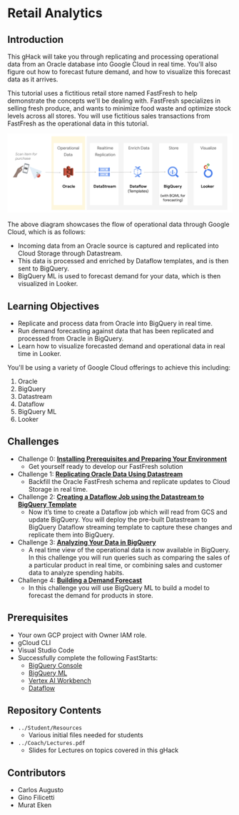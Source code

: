 # Retail Analytics
## Introduction
This gHack will take you through replicating and processing operational data from an Oracle database into Google Cloud in real time. You'll also figure out how to forecast future demand, and how to visualize this forecast data as it arrives.

This tutorial uses a fictitious retail store named FastFresh to help demonstrate the concepts we'll be dealing with. FastFresh specializes in selling fresh produce, and wants to minimize food waste and optimize stock levels across all stores. You will use fictitious sales transactions from FastFresh as the operational data in this tutorial.

![Architecture](./images/arch-diagram.png)

The above diagram showcases the flow of operational data through Google Cloud, which is as follows:

- Incoming data from an Oracle source is captured and replicated into Cloud Storage through Datastream.
- This data is processed and enriched by Dataflow templates, and is then sent to BigQuery.
- BigQuery ML is used to forecast demand for your data, which is then visualized in Looker.

## Learning Objectives
- Replicate and process data from Oracle into BigQuery in real time.
- Run demand forecasting against  data that has been replicated and processed from Oracle in BigQuery.
- Learn how to visualize forecasted demand and operational data in real time in Looker.

You'll be using a variety of Google Cloud offerings to achieve this including:

1. Oracle
1. BigQuery
1. Datastream
1. Dataflow
1. BigQuery ML
1. Looker

## Challenges
- Challenge 0: **[Installing Prerequisites and Preparing Your Environment](Student/Challenge-00.md)**
   - Get yourself ready to develop our FastFresh solution
- Challenge 1: **[Replicating Oracle Data Using Datastream](Student/Challenge-01.md)**
   - Backfill the Oracle FastFresh schema and replicate updates to Cloud Storage in real time.
- Challenge 2: **[Creating a Dataflow Job using the Datastream to BigQuery Template](Student/Challenge-02.md)**
   - Now it’s time to create a Dataflow job which will read from GCS and update BigQuery. You will deploy the pre-built Datastream to BigQuery Dataflow streaming template to capture these changes and replicate them into BigQuery.
- Challenge 3: **[Analyzing Your Data in BigQuery](Student/Challenge-03.md)**
   - A real time view of the operational data is now available in BigQuery. In this challenge you will run queries such as comparing the sales of a particular product in real time, or combining sales and customer data to analyze spending habits.
- Challenge 4: **[Building a Demand Forecast](Student/Challenge-04.md)**
   - In this challenge you will use BigQuery ML to build a model to forecast the demand for products in store.

## Prerequisites
- Your own GCP project with Owner IAM role.
- gCloud CLI
- Visual Studio Code
- Successfully complete the following FastStarts:
   - [BigQuery Console](https://cloud.google.com/bigquery/docs/quickstarts/load-data-console)
   - [BigQuery ML](https://cloud.google.com/bigquery-ml/docs/linear-regression-tutorial)
   - [Vertex AI Workbench](https://cloud.google.com/vertex-ai/docs/workbench/user-managed/create-user-managed-notebooks-instance-console-quickstart)
   - [Dataflow](https://cloud.google.com/dataflow/docs/quickstarts/quickstart-templates)

## Repository Contents
- `../Student/Resources`
  - Various initial files needed for students
- `../Coach/Lectures.pdf`
  - Slides for Lectures on topics covered in this gHack

## Contributors
- Carlos Augusto
- Gino Filicetti
- Murat Eken


